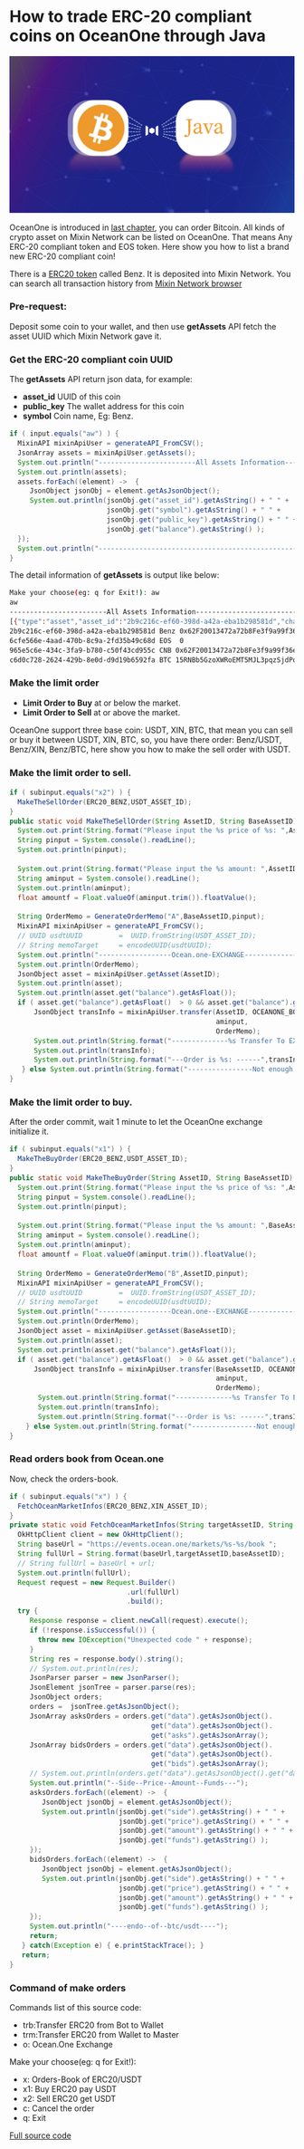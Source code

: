# How to trade ERC-20 compliant coins on OceanOne through Java
![cover](https://github.com/wenewzhang/mixin_labs-java-bot/raw/master/bitcoin_wallet-java/mixin-bitcoin-java.jpg)

OceanOne is introduced in [last chapter](https://github.com/wenewzhang/mixin_labs-java-bot/blob/master/README5.md), you can order Bitcoin. All kinds of crypto asset on Mixin Network can be listed on OceanOne. That means Any ERC-20 compliant token and EOS token. Here show you how to list a brand new ERC-20 compliant coin!

There is a [ERC20 token](https://etherscan.io/token/0xc409b5696c5f9612e194a582e14c8cd41ecdbc67) called Benz. It is deposited into Mixin Network. You can search all transaction history from [Mixin Network browser](https://mixin.one/snapshots/2b9c216c-ef60-398d-a42a-eba1b298581d )

### Pre-request:
Deposit some coin to your wallet, and then use **getAssets** API fetch the asset UUID which Mixin Network gave it.

### Get the ERC-20 compliant coin UUID
The **getAssets** API return json data, for example:

- **asset_id** UUID of this coin
- **public_key** The wallet address for this coin
- **symbol**  Coin name, Eg: Benz.

```java
if ( input.equals("aw") ) {
  MixinAPI mixinApiUser = generateAPI_FromCSV();
  JsonArray assets = mixinApiUser.getAssets();
  System.out.println("------------------------All Assets Information---------------------------");
  System.out.println(assets);
  assets.forEach((element) ->  {
     JsonObject jsonObj = element.getAsJsonObject();
     System.out.println(jsonObj.get("asset_id").getAsString() + " " +
                        jsonObj.get("symbol").getAsString() + " " +
                        jsonObj.get("public_key").getAsString() + " " +
                        jsonObj.get("balance").getAsString() );
  });
  System.out.println("-----------------------------------------------------------------------");
}
```
The detail information of **getAssets** is output like below:
```bash
Make your choose(eg: q for Exit!): aw
aw
------------------------All Assets Information---------------------------
[{"type":"asset","asset_id":"2b9c216c-ef60-398d-a42a-eba1b298581d","chain_id":"43d61dcd-e413-450d-80b8-101d5e903357","symbol":"Benz","name":"Benz coin","icon_url":"https://images.mixin.one/yH_I5b0GiV2zDmvrXRyr3bK5xusjfy5q7FX3lw3mM2Ryx4Dfuj6Xcw8SHNRnDKm7ZVE3_LvpKlLdcLrlFQUBhds=s128","balance":"1000","public_key":"0x62F20013472a72b8Fe3f9a99f36e5802E6e93c15","account_name":"","account_tag":"","price_btc":"0","price_usd":"0","change_btc":"0","change_usd":"0","asset_key":"0xc409b5696c5f9612e194a582e14c8cd41ecdbc67","confirmations":100,"capitalization":0},{"type":"asset","asset_id":"6cfe566e-4aad-470b-8c9a-2fd35b49c68d","chain_id":"6cfe566e-4aad-470b-8c9a-2fd35b49c68d","symbol":"EOS","name":"EOS","icon_url":"https://images.mixin.one/a5dtG-IAg2IO0Zm4HxqJoQjfz-5nf1HWZ0teCyOnReMd3pmB8oEdSAXWvFHt2AJkJj5YgfyceTACjGmXnI-VyRo=s128","balance":"0","public_key":"","account_name":"eoswithmixin","account_tag":"889ed66a1059bc3dab60e2ee44d0f993","price_btc":"0.0008953","price_usd":"4.73591781","change_btc":"-0.004161988128557199","change_usd":"0.00012182287348895748","asset_key":"eosio.token:EOS","confirmations":64,"capitalization":0},{"type":"asset","asset_id":"965e5c6e-434c-3fa9-b780-c50f43cd955c","chain_id":"43d61dcd-e413-450d-80b8-101d5e903357","symbol":"CNB","name":"Chui Niu Bi","icon_url":"https://images.mixin.one/0sQY63dDMkWTURkJVjowWY6Le4ICjAFuu3ANVyZA4uI3UdkbuOT5fjJUT82ArNYmZvVcxDXyNjxoOv0TAYbQTNKS=s128","balance":"0.99984","public_key":"0x62F20013472a72b8Fe3f9a99f36e5802E6e93c15","account_name":"","account_tag":"","price_btc":"0","price_usd":"0","change_btc":"0","change_usd":"0","asset_key":"0xec2a0550a2e4da2a027b3fc06f70ba15a94a6dac","confirmations":100,"capitalization":0},{"type":"asset","asset_id":"c6d0c728-2624-429b-8e0d-d9d19b6592fa","chain_id":"c6d0c728-2624-429b-8e0d-d9d19b6592fa","symbol":"BTC","name":"Bitcoin","icon_url":"https://images.mixin.one/HvYGJsV5TGeZ-X9Ek3FEQohQZ3fE9LBEBGcOcn4c4BNHovP4fW4YB97Dg5LcXoQ1hUjMEgjbl1DPlKg1TW7kK6XP=s128","balance":"0","public_key":"15RNBb5GzoXWRoEMT5MJL3pqzSjdPoXf6J","account_name":"","account_tag":"","price_btc":"1","price_usd":"5289.7409549","change_btc":"0","change_usd":"0.004160319338628907","asset_key":"c6d0c728-2624-429b-8e0d-d9d19b6592fa","confirmations":6,"capitalization":0}]
2b9c216c-ef60-398d-a42a-eba1b298581d Benz 0x62F20013472a72b8Fe3f9a99f36e5802E6e93c15 1000
6cfe566e-4aad-470b-8c9a-2fd35b49c68d EOS  0
965e5c6e-434c-3fa9-b780-c50f43cd955c CNB 0x62F20013472a72b8Fe3f9a99f36e5802E6e93c15 0.99984
c6d0c728-2624-429b-8e0d-d9d19b6592fa BTC 15RNBb5GzoXWRoEMT5MJL3pqzSjdPoXf6J 0
```
### Make the limit order
- **Limit Order to Buy**  at or below the market.
- **Limit Order to Sell**  at or above the market.

OceanOne support three base coin: USDT, XIN, BTC, that mean you can sell or buy it between USDT, XIN, BTC, so, you have there order: Benz/USDT, Benz/XIN, Benz/BTC, here show you how to make the sell order with USDT.

### Make the limit order to sell.

```java
if ( subinput.equals("x2") ) {
  MakeTheSellOrder(ERC20_BENZ,USDT_ASSET_ID);
}
public static void MakeTheSellOrder(String AssetID, String BaseAssetID) {
  System.out.print(String.format("Please input the %s price of %s: ",AssetID,BaseAssetID));
  String pinput = System.console().readLine();
  System.out.println(pinput);

  System.out.print(String.format("Please input the %s amount: ",AssetID));
  String aminput = System.console().readLine();
  System.out.println(aminput);
  float amountf = Float.valueOf(aminput.trim()).floatValue();

  String OrderMemo = GenerateOrderMemo("A",BaseAssetID,pinput);
  MixinAPI mixinApiUser = generateAPI_FromCSV();
  // UUID usdtUUID         =  UUID.fromString(USDT_ASSET_ID);
  // String memoTarget     = encodeUUID(usdtUUID);
  System.out.println("------------------Ocean.one-EXCHANGE----------------------------");
  System.out.println(OrderMemo);
  JsonObject asset = mixinApiUser.getAsset(AssetID);
  System.out.println(asset);
  System.out.println(asset.get("balance").getAsFloat());
  if ( asset.get("balance").getAsFloat()  > 0 && asset.get("balance").getAsFloat() >= amountf ) {
      JsonObject transInfo = mixinApiUser.transfer(AssetID, OCEANONE_BOT,
                                                   aminput,
                                                   OrderMemo);
      System.out.println(String.format("--------------%s Transfer To EXCHANGE Information---------",AssetID));
      System.out.println(transInfo);
      System.out.println(String.format("---Order is %s: ------",transInfo.get("trace_id").getAsString()));
   } else System.out.println(String.format("----------------Not enough %s--------------------------",AssetID));
}
```

### Make the limit order to buy.
After the order commit, wait 1 minute to let the OceanOne exchange initialize it.
```java
if ( subinput.equals("x1") ) {
  MakeTheBuyOrder(ERC20_BENZ,USDT_ASSET_ID);
}
public static void MakeTheBuyOrder(String AssetID, String BaseAssetID) {
  System.out.print(String.format("Please input the %s price of %s: ",AssetID,BaseAssetID));
  String pinput = System.console().readLine();
  System.out.println(pinput);

  System.out.print(String.format("Please input the %s amount: ",BaseAssetID));
  String aminput = System.console().readLine();
  System.out.println(aminput);
  float amountf = Float.valueOf(aminput.trim()).floatValue();

  String OrderMemo = GenerateOrderMemo("B",AssetID,pinput);
  MixinAPI mixinApiUser = generateAPI_FromCSV();
  // UUID usdtUUID         =  UUID.fromString(USDT_ASSET_ID);
  // String memoTarget     = encodeUUID(usdtUUID);
  System.out.println("------------------Ocean.one--EXCHANGE----------------------------");
  System.out.println(OrderMemo);
  JsonObject asset = mixinApiUser.getAsset(BaseAssetID);
  System.out.println(asset);
  System.out.println(asset.get("balance").getAsFloat());
  if ( asset.get("balance").getAsFloat()  > 0 && asset.get("balance").getAsFloat() >= amountf ) {
      JsonObject transInfo = mixinApiUser.transfer(BaseAssetID, OCEANONE_BOT,
                                                   aminput,
                                                   OrderMemo);
       System.out.println(String.format("--------------%s Transfer To EXCHANGE Information---------",BaseAssetID));
       System.out.println(transInfo);
       System.out.println(String.format("---Order is %s: ------",transInfo.get("trace_id").getAsString()));
    } else System.out.println(String.format("----------------Not enough %s--------------------------",BaseAssetID));
}
```
### Read orders book from Ocean.one
Now, check the orders-book.
```java
if ( subinput.equals("x") ) {
  FetchOceanMarketInfos(ERC20_BENZ,XIN_ASSET_ID);
}
private static void FetchOceanMarketInfos(String targetAssetID, String baseAssetID) {
  OkHttpClient client = new OkHttpClient();
  String baseUrl = "https://events.ocean.one/markets/%s-%s/book ";
  String fullUrl = String.format(baseUrl,targetAssetID,baseAssetID);
  // String fullUrl = baseUrl + url;
  System.out.println(fullUrl);
  Request request = new Request.Builder()
                             .url(fullUrl)
                             .build();
  try {
     Response response = client.newCall(request).execute();
     if (!response.isSuccessful()) {
       throw new IOException("Unexpected code " + response);
     }
     String res = response.body().string();
     // System.out.println(res);
     JsonParser parser = new JsonParser();
     JsonElement jsonTree = parser.parse(res);
     JsonObject orders;
     orders =  jsonTree.getAsJsonObject();
     JsonArray asksOrders = orders.get("data").getAsJsonObject().
                                   get("data").getAsJsonObject().
                                   get("asks").getAsJsonArray();
     JsonArray bidsOrders = orders.get("data").getAsJsonObject().
                                   get("data").getAsJsonObject().
                                   get("bids").getAsJsonArray();
     // System.out.println(orders.get("data").getAsJsonObject().get("data").getAsJsonObject().get("bids").getAsJsonArray());
     System.out.println("--Side--Price--Amount--Funds---");
     asksOrders.forEach((element) ->  {
        JsonObject jsonObj = element.getAsJsonObject();
        System.out.println(jsonObj.get("side").getAsString() + " " +
                           jsonObj.get("price").getAsString() + " " +
                           jsonObj.get("amount").getAsString() + " " +
                           jsonObj.get("funds").getAsString() );
     });
     bidsOrders.forEach((element) ->  {
        JsonObject jsonObj = element.getAsJsonObject();
        System.out.println(jsonObj.get("side").getAsString() + " " +
                           jsonObj.get("price").getAsString() + " " +
                           jsonObj.get("amount").getAsString() + " " +
                           jsonObj.get("funds").getAsString() );
     });
     System.out.println("----endo--of--btc/usdt----");
     return;
   } catch(Exception e) { e.printStackTrace(); }
   return;
}
```
### Command of make orders

Commands list of this source code:

- trb:Transfer ERC20 from Bot to Wallet
- trm:Transfer ERC20 from Wallet to Master
- o: Ocean.One Exchange

Make your choose(eg: q for Exit!):
- x:  Orders-Book of ERC20/USDT
- x1: Buy ERC20 pay USDT
- x2: Sell ERC20 get USDT
- c: Cancel the order
- q: Exit

[Full source code](https://github.com/wenewzhang/mixin_labs-java-bot/blob/master/bitcoin_wallet-java/src/main/java/bitcoin_wallet/java/App.java)
